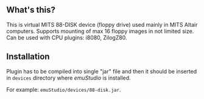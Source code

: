 What's this?
------------

This is virtual MITS 88-DISK device (floppy drive) used
mainly in MITS Altair computers.
Supports mounting of max 16 floppy images in not limited size.
Can be used with CPU plugins: i8080, ZilogZ80.

Installation
------------

Plugin has to be compiled into single "jar" file and then it should be
inserted in `devices` directory where *emuStudio* is installed.

For example: `emuStudio/devices/88-disk.jar`.
